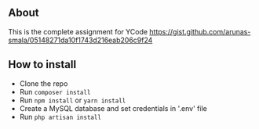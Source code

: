 ## About

This is the complete assignment for YCode https://gist.github.com/arunas-smala/05148271da10f1743d216eab206c9f24
 

## How to install

- Clone the repo 
- Run `composer install`
- Run `npm install` or `yarn install`
- Create a MySQL database and set credentials in '.env' file
- Run `php artisan install`

